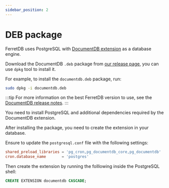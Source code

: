 ```yaml
---
sidebar_position: 2
---
```


# DEB package

FerretDB uses PostgreSQL with [DocumentDB extension](https://github.com/microsoft/documentdb) as a database engine.

Download the DocumentDB `.deb` package from [our release page](https://github.com/FerretDB/documentdb/releases/),
you can use `dpkg` tool to install it.

For example, to install the `documentdb.deb` package, run:

```bash
sudo dpkg -i documentdb.deb
```

:::tip
For more information on the best FerretDB version to use, see the [DocumentDB release notes](https://github.com/FerretDB/documentdb/releases/).
:::

You need to install PostgreSQL and additional dependencies required by the DocumentDB extension.

After installing the package, you need to create the extension in your database.

Ensure to update the `postgresql.conf` file with the following settings:

```conf
shared_preload_libraries = 'pg_cron,pg_documentdb_core,pg_documentdb'
cron.database_name       = 'postgres'
```

Then create the extension by running the folllowing inside the PostgreSQL shell:

```sql
CREATE EXTENSION documentdb CASCADE;
 ```

